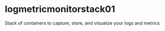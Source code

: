 # logmetricmonitorstack01
Stack of containers to capture, store, and visualize your logs and metrics
